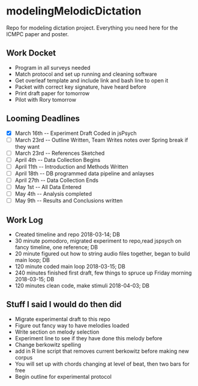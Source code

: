 # modelingMelodicDictation

Repo for modeling dictation project.
Everything you need here for the ICMPC paper and poster.

## Work Docket

* Program in all surveys needed
* Match protocol and set up running and cleaning software
* Get overleaf template and include link and bash line to open it
* Packet with correct key signature, have heard before
* Print draft paper for tomorrow
* Pilot with Rory tomorrow 

## Looming Deadlines

* [X] March 16th -- Experiment Draft Coded in jsPsych
* [ ] March 23rd -- Outline Written, Team Writes notes over Spring break if they want
* [ ] March 23rd -- References Sketched
* [ ] April 4th -- Data Collection Begins
* [ ] April 11th -- Introduction and Methods Written
* [ ] April 18th -- DB programmed data pipeline and anlayses
* [ ] April 27th -- Data Collection Ends
* [ ] May 1st -- All Data Entered
* [ ] May 4th  -- Analysis completed 
* [ ] May 9th -- Results and Conclusions written

## Work Log
 
* Created timeline and repo 2018-03-14; DB
* 30 minute pomodoro, migrated experiment to repo,read jspsych on fancy timeline, one reference; DB
* 20 minute figured out how to string audio files together, began to build main loop; DB
* 120 minute coded main loop 2018-03-15; DB
* 240 minutes finished first draft, few things to spruce up Friday morning 2018-03-15; DB
* 120 minutes clean code, make stimuli 2018-04-03; DB

## Stuff I said I would do then did

* Migrate experimental draft to this repo
* Figure out fancy way to have melodies loaded
* Write section on melody selection
* Experiment line to see if they have done this melody before
* Change berkowitz spelling
* add in R line script that removes current berkowitz before making new corpus
* You will set up with chords changing at level of beat, then two bars for free
* Begin outline for experimental protocol

